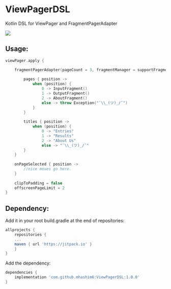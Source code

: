 
# ViewPagerDSL
Kotlin DSL for ViewPager and FragmentPagerAdapter

[![](https://jitpack.io/v/mhashim6/ViewPagerDSL.svg)](https://jitpack.io/#mhashim6/ViewPagerDSL)
## Usage:
```kotlin
viewPager.apply {

    fragmentPagerAdapter(pageCount = 3, fragmentManager = supportFragmentManager) {
    
        pages { position ->
            when (position) {
                0 -> InputFragment()
                1 -> OutputFragment()
                2 -> AboutFragment()
                else -> throw Exception("¯\\_(ツ)_/¯")
            }
        }
        
        titles { position ->
            when (position) {
                0 -> "Entries"
                1 -> "Results"
                2 -> "About Us"
                else -> "¯\\_(ツ)_/¯"
        }
    }
    
    onPageSelected { position ->
        //nice moves go here.
    }
    
    clipToPadding = false
    offscreenPageLimit = 2
}
```
## Dependency:
Add it in your root build.gradle at the end of repositories:

```groovy
allprojects {
    repositories {
    ...
    maven { url 'https://jitpack.io' }
    }
}
```
Add the dependency:
```groovy
dependencies {
    implementation 'com.github.mhashim6:ViewPagerDSL:1.0.0'
}
```